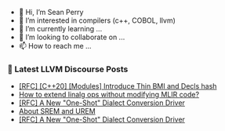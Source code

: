 - 👋 Hi, I’m Sean Perry
- 👀 I’m interested in compilers (c++, COBOL, llvm)
- 🌱 I’m currently learning ...
- 💞️ I’m looking to collaborate on ...
- 📫 How to reach me ...

<!---
s66perry/s66perry is a ✨ special ✨ repository because its `README.md` (this file) appears on your GitHub profile.
You can click the Preview link to take a look at your changes.
--->
### 📕 Latest LLVM Discourse Posts

<!-- DISCOURSE-LLVM:START -->
- [[RFC] [C++20] [Modules] Introduce Thin BMI and Decls hash](https://discourse.llvm.org/t/rfc-c-20-modules-introduce-thin-bmi-and-decls-hash/74755?page=3#post_55)
- [How to extend linalg ops without modifying MLIR code?](https://discourse.llvm.org/t/how-to-extend-linalg-ops-without-modifying-mlir-code/78934#post_5)
- [[RFC] A New &quot;One-Shot&quot; Dialect Conversion Driver](https://discourse.llvm.org/t/rfc-a-new-one-shot-dialect-conversion-driver/79083#post_12)
- [About SREM and UREM](https://discourse.llvm.org/t/about-srem-and-urem/79065#post_3)
- [[RFC] A New &quot;One-Shot&quot; Dialect Conversion Driver](https://discourse.llvm.org/t/rfc-a-new-one-shot-dialect-conversion-driver/79083#post_11)
<!-- DISCOURSE-LLVM:END -->
